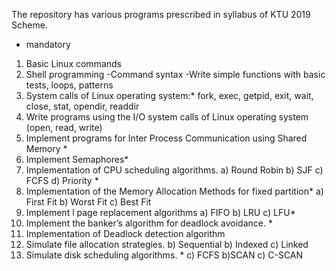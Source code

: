 The repository has various programs prescribed in syllabus of KTU 2019 Scheme.
* mandatory
1. Basic Linux commands
2. Shell programming
-Command syntax
-Write simple functions with basic tests, loops, patterns
3. System calls of Linux operating system:*
fork, exec, getpid, exit, wait, close, stat, opendir, readdir
4. Write programs using the I/O system calls of Linux operating system (open, read, write)
5. Implement programs for Inter Process Communication using Shared Memory *
6. Implement Semaphores*
7. Implementation of CPU scheduling algorithms. a) Round Robin b) SJF c) FCFS d)
Priority *
8. Implementation of the Memory Allocation Methods for fixed partition*
a) First Fit b) Worst Fit c) Best Fit
9. Implement l page replacement algorithms a) FIFO b) LRU c) LFU*
10. Implement the banker’s algorithm for deadlock avoidance. *
11. Implementation of Deadlock detection algorithm
12. Simulate file allocation strategies.
b) Sequential b) Indexed c) Linked
13. Simulate disk scheduling algorithms. *
c) FCFS b)SCAN c) C-SCAN
